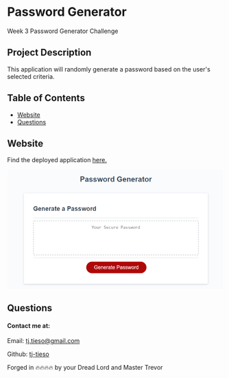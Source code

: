 # Password Generator

Week 3 Password Generator Challenge

## Project Description

This application will randomly generate a password based on the user's selected criteria.

## Table of Contents

- [Website](#website)
- [Questions](#questions)

## Website

Find the deployed application [here.](https://tj-tieso.github.io/password-gen/)

![image](./assets/images/password-gen%20screenshot.png)

## Questions

#### Contact me at:

Email: tj.tieso@gmail.com

Github: [tj-tieso](https://github.com/tj-tieso)

Forged in 🔥🔥🔥🔥 by your Dread Lord and Master Trevor
